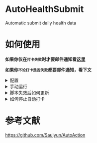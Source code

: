 # AutoHealthSubmit
Automatic submit daily health data
# 如何使用
**如果你仅在`打卡失败`时才要邮件通知看[这里](https://github.com/Windmill-City/AutoHealthSubmit/tree/no-mail)**

**如果你`不论打卡是否失败`都要邮件通知，看下文**
<details>
<summary>配置</summary>

0. 首先你要注册个163邮箱来发送邮件
![开通邮件服务](https://github.com/Windmill-City/AutoHealthSubmit/blob/main/Docs开通邮件服务.png)
![授权](https://github.com/Windmill-City/AutoHealthSubmit/blob/main/Docs授权.png)
1. 点击右上角的`Fork`复制一份你的副本
2. 然后在`Settings->Secrets`里面添加你的账号密码和邮箱信息

  在 New Secret 的 Name 填下面`大写`的变量名称，不能变
  - `USERID` -- 学号
  - `USERPASS` -- 密码
  - `MAIL_USERNAME` -- 用来发送邮件的163邮箱
  - `MAIL_PASSWORD` -- 163邮箱的授权密码(不是登录密码)
  - `MAIL_RESULT` -- 用来接收打卡情况的邮箱，用`,`分隔多个邮箱
![操作流程](https://github.com/Windmill-City/AutoHealthSubmit/blob/main/Docs操作流程.png)
3. **点`Action`，里面会提示你Action是`关闭(Disabled)`的，你要`Enable`它**
   ![开启Action](https://github.com/Windmill-City/AutoHealthSubmit/blob/main/Docs开启Action.png)
   ![开启Action2](https://github.com/Windmill-City/AutoHealthSubmit/blob/main/Docs开启Action2.png)
</details>

<details>
<summary>手动运行</summary>

**这个脚本每天6：00自动触发**

点击右上角的Star测试运行，运行一次之后要UnStar再Star才会再运行
![运行](https://github.com/Windmill-City/AutoHealthSubmit/blob/main/Docs运行.png)

点`Action`看运行状态
![运行状态](https://github.com/Windmill-City/AutoHealthSubmit/blob/main/Docs运行状态.png)
</details>

<details>
<summary>脚本失效后如何更新</summary>

1. 首先点击`compare`
![比较](https://github.com/Windmill-City/AutoHealthSubmit/blob/main/Docs比较.png)
2. 然后选择仓库和分支，左边是你的右边是我的
![选择分支](https://github.com/Windmill-City/AutoHealthSubmit/blob/main/Docs选择分支.png)
**如果你切换了默认分支为`main`，你要在左右两边都选`main`**
3. 点`Create pull request`两次
![创建pr](https://github.com/Windmill-City/AutoHealthSubmit/blob/main/Docs创建pr.png)
![创建pr2](https://github.com/Windmill-City/AutoHealthSubmit/blob/main/Docs创建pr2.png)
4. 点`Merge pull request`
![merge](https://github.com/Windmill-City/AutoHealthSubmit/blob/main/Docsmerge.png)
</details>

<details>
<summary>如何停止自动打卡</summary>

在`Settings->Action`里面选择`Disable Action`
![停止打卡](https://github.com/Windmill-City/AutoHealthSubmit/blob/main/Docs停止打卡.png)
</details>

# 参考文献
https://github.com/Saujyun/AutoAction
